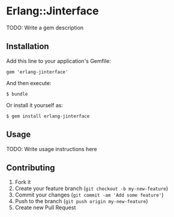 # Erlang::Jinterface

TODO: Write a gem description

## Installation

Add this line to your application's Gemfile:

    gem 'erlang-jinterface'

And then execute:

    $ bundle

Or install it yourself as:

    $ gem install erlang-jinterface

## Usage

TODO: Write usage instructions here

## Contributing

1. Fork it
2. Create your feature branch (`git checkout -b my-new-feature`)
3. Commit your changes (`git commit -am 'Add some feature'`)
4. Push to the branch (`git push origin my-new-feature`)
5. Create new Pull Request

